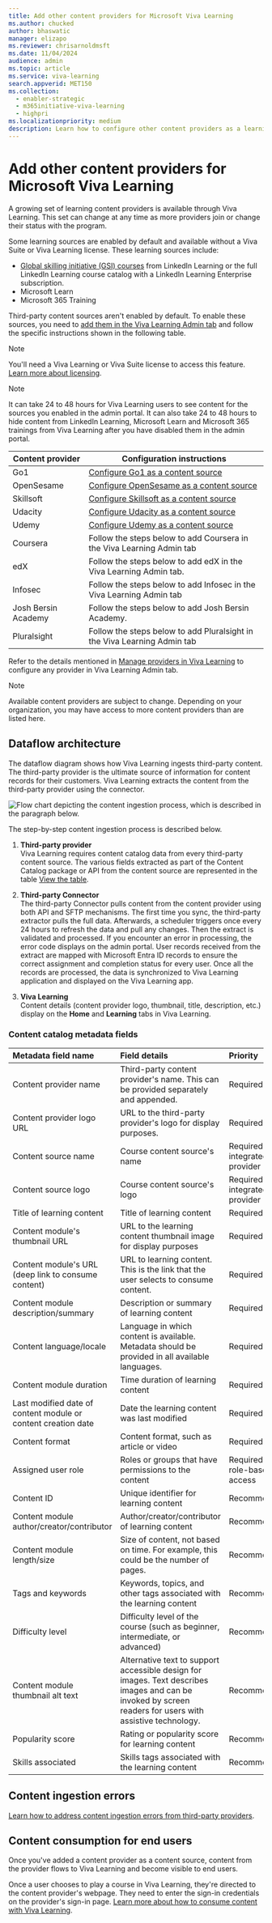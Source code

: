 ```yaml
---
title: Add other content providers for Microsoft Viva Learning
ms.author: chucked
author: bhaswatic
manager: elizapo
ms.reviewer: chrisarnoldmsft
ms.date: 11/04/2024
audience: admin
ms.topic: article
ms.service: viva-learning
search.appverid: MET150
ms.collection:
  - enabler-strategic
  - m365initiative-viva-learning
  - highpri
ms.localizationpriority: medium
description: Learn how to configure other content providers as a learning content source for Microsoft Viva Learning.
---
```


# Add other content providers for Microsoft Viva Learning

A growing set of learning content providers is available through Viva Learning. This set can change at any time as more providers join or change their status with the program.

Some learning sources are enabled by default and available without a Viva Suite or Viva Learning license. These learning sources include:

- [Global skilling initiative (GSI) courses](https://opportunity.linkedin.com/skills-for-in-demand-jobs) from LinkedIn Learning or the full LinkedIn Learning course catalog with a LinkedIn Learning Enterprise subscription.
- Microsoft Learn
- Microsoft 365 Training

Third-party content sources aren't enabled by default. To enable these sources, you need to [add them in the Viva Learning Admin tab](/viva/learning/use-tabs) and follow the specific instructions shown in the following table.

> [!NOTE]
> You'll need a Viva Learning or Viva Suite license to access this feature. [Learn more about licensing](https://www.microsoft.com/microsoft-viva/learning).

> [!NOTE]
> It can take 24 to 48 hours for Viva Learning users to see content for the sources you enabled in the admin portal. It can also take 24 to 48 hours to hide content from LinkedIn Learning, Microsoft Learn and Microsoft 365 trainings from Viva Learning after you have disabled them in the admin portal.

|Content provider  |Configuration instructions  |
|---------|---------|
|Go1     |[Configure Go1 as a content source](configure-go1-content-source.md)         |
|OpenSesame    |[Configure OpenSesame as a content source](configure-opensesame-content-source.md)    |
|Skillsoft     |[Configure Skillsoft as a content source](configure-skillsoft-content-source.md)         |
|Udacity    |[Configure Udacity as a content source](configure-udacity-content-source.md)    |
|Udemy   |[Configure Udemy as a content source](configure-udemy-content-source.md)         |
|Coursera    |Follow the steps below to add Coursera in the Viva Learning Admin tab   |
|edX    |Follow the steps below to add edX in the Viva Learning Admin tab.    |
|Infosec    |Follow the steps below to add Infosec in the Viva Learning Admin tab   |
|Josh Bersin Academy    |Follow the steps below to add Josh Bersin Academy.    |
|Pluralsight    |Follow the steps below to add Pluralsight in the Viva Learning Admin tab   |

 


Refer to the details mentioned in [Manage providers in Viva Learning](/viva/learning/use-tabs) to configure any provider in Viva Learning Admin tab. 

> [!NOTE]
> Available content providers are subject to change. Depending on your organization, you may have access to more content providers than are listed here.

## Dataflow architecture

The dataflow diagram shows how Viva Learning ingests third-party content. The third-party provider is the ultimate source of information for content records for their customers. Viva Learning extracts the content from the third-party provider using the connector.

![Flow chart depicting the content ingestion process, which is described in the paragraph below.](../media/learning/3p-dataflow.png)

The step-by-step content ingestion process is described below.

1. **Third-party provider** <br> Viva Learning requires content catalog data from every third-party content source. The various fields extracted as part of the Content Catalog package or API from the content source are represented in the table [View the table](#content-catalog-metadata-fields).

2. **Third-party Connector** <br> The third-party Connector pulls content from the content provider using both API and SFTP mechanisms. The first time you sync, the third-party extractor pulls the full data. Afterwards, a scheduler triggers once every 24 hours to refresh the data and pull any changes. Then the extract is validated and processed. If you encounter an error in processing, the error code displays on the admin portal. User records received from the extract are mapped with Microsoft Entra ID records to ensure the correct assignment and completion status for every user. Once all the records are processed, the data is synchronized to Viva Learning application and displayed on the Viva Learning app.

3. **Viva Learning** <br> Content details (content provider logo, thumbnail, title, description, etc.) display on the **Home** and **Learning** tabs in Viva Learning.

### Content catalog metadata fields

|Metadata field name |Field details |Priority |
|:-------------------|:-------------|:--------|
|Content provider name | Third-party content provider's name. This can be provided separately and appended. |Required |
|Content provider logo URL | URL to the third-party provider's logo for display purposes. |Required |
|Content source name |Course content source's name |Required if integrated with provider |
|Content source logo |Course content source's logo |Required if integrated with provider |
|Title of learning content |Title of learning content |Required |
|Content module's thumbnail URL |URL to the learning content thumbnail image for display purposes |Required |
|Content module's URL (deep link to consume content) |URL to learning content. This is the link that the user selects to consume content. |Required |
|Content module description/summary |Description or summary of learning content |Required |
|Content language/locale |Language in which content is available. Metadata should be provided in all available languages. |Required |
|Content module duration |Time duration of learning content |Required |
|Last modified date of content module or content creation date |Date the learning content was last modified |Required |
|Content format |Content format, such as article or video |Required |
|Assigned user role |Roles or groups that have permissions to the content  |Required for role-based access |
|Content ID |Unique identifier for learning content |Recommended |
|Content module author/creator/contributor |Author/creator/contributor of learning content |Recommended |
|Content module length/size |Size of content, not based on time. For example, this could be the number of pages. |Recommended |
|Tags and keywords |Keywords, topics, and other tags associated with the learning content |Recommended |
|Difficulty level |Difficulty level of the course (such as beginner, intermediate, or advanced) |Recommended |
|Content module thumbnail alt text |Alternative text to support accessible design for images. Text describes images and can be invoked by screen readers for users with assistive technology. |Recommended |
|Popularity score |Rating or popularity score for learning content |Recommended |
|Skills associated |Skills tags associated with the learning content |Recommended |

## Content ingestion errors

[Learn how to address content ingestion errors from third-party providers](provider-content-ingestion-errors.md).

## Content consumption for end users

Once you've added a content provider as a content source, content from the provider flows to Viva Learning and become visible to end users.

Once a user chooses to play a course in Viva Learning, they're directed to the content provider's webpage. They need to enter the sign-in credentials on the provider's sign-in page. [Learn more about how to consume content with Viva Learning](https://support.microsoft.com/office/01bfed12-c327-41e0-a68f-7fa527dcc98a).

